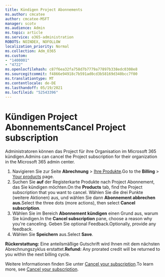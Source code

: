 ```yaml
---
title: Kündigen Project Abonnements
ms.author: cmcatee
author: cmcatee-MSFT
manager: scotv
ms.audience: Admin
ms.topic: article
ms.service: o365-administration
ROBOTS: NOINDEX, NOFOLLOW
localization_priority: Normal
ms.collection: Adm_O365
ms.custom:
- "1400001"
- "4722"
ms.openlocfilehash: c87f6ea32fa758d7b7779a77897b338edc0308e8
ms.sourcegitcommit: f4866e94918c7b591ad0cd3b58169d340bcc7f00
ms.translationtype: MT
ms.contentlocale: de-DE
ms.lasthandoff: 05/19/2021
ms.locfileid: "52543396"
---
```

# <a name="cancel-project-subscription"></a><span data-ttu-id="a0f4c-102">Kündigen Project Abonnements</span><span class="sxs-lookup"><span data-stu-id="a0f4c-102">Cancel Project subscription</span></span>

<span data-ttu-id="a0f4c-103">Administratoren können das Project für ihre Organisation im Microsoft 365 kündigen.</span><span class="sxs-lookup"><span data-stu-id="a0f4c-103">Admins can cancel the Project subscription for their organization in the Microsoft 365 admin center.</span></span>

1. <span data-ttu-id="a0f4c-104">Navigieren Sie zur Seite **Abrechnung** \> [Ihre Produkte](https://go.microsoft.com/fwlink/p/?linkid=842054).</span><span class="sxs-lookup"><span data-stu-id="a0f4c-104">Go to the **Billing** \> [Your products](https://go.microsoft.com/fwlink/p/?linkid=842054) page.</span></span>
2. <span data-ttu-id="a0f4c-105">Suchen Sie **auf** der Registerkarte Produkte nach Project Abonnement, das Sie kündigen möchten.</span><span class="sxs-lookup"><span data-stu-id="a0f4c-105">On the **Products** tab, find the Project subscription that you want to cancel.</span></span> <span data-ttu-id="a0f4c-106">Wählen Sie die drei Punkte (weitere Aktionen) aus, und wählen Sie dann **Abonnement abbrechen aus.**</span><span class="sxs-lookup"><span data-stu-id="a0f4c-106">Select the three dots (more actions), then select **Cancel subscription**.</span></span>
3. <span data-ttu-id="a0f4c-107">Wählen Sie im Bereich **Abonnement kündigen** einen Grund aus, warum Sie kündigen.</span><span class="sxs-lookup"><span data-stu-id="a0f4c-107">In the **Cancel subscription** pane, choose a reason why you're canceling.</span></span> <span data-ttu-id="a0f4c-108">Geben Sie optional Feedback.</span><span class="sxs-lookup"><span data-stu-id="a0f4c-108">Optionally, provide any feedback.</span></span>
4. <span data-ttu-id="a0f4c-109">Wählen Sie **Speichern** aus.</span><span class="sxs-lookup"><span data-stu-id="a0f4c-109">Select **Save**.</span></span>

<span data-ttu-id="a0f4c-110">**Rückerstattung:** Eine anteilsmäßige Gutschrift wird Ihnen mit dem nächsten Abrechnungszyklus erstattet.</span><span class="sxs-lookup"><span data-stu-id="a0f4c-110">**Refund:** Any prorated credit will be returned to you within the next billing cycle.</span></span>

<span data-ttu-id="a0f4c-111">Weitere Informationen finden Sie unter [Cancel your subscription](/microsoft-365/commerce/subscriptions/cancel-your-subscription).</span><span class="sxs-lookup"><span data-stu-id="a0f4c-111">To learn more, see [Cancel your subscription](/microsoft-365/commerce/subscriptions/cancel-your-subscription).</span></span>